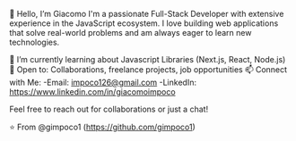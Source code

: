 👋 Hello, I’m Giacomo
I'm a passionate Full-Stack Developer with extensive experience in the JavaScript ecosystem. I love building web applications that solve real-world problems and am always eager to learn new technologies.

🌱 I’m currently learning about Javascript Libraries (Next.js, React, Node.js)
🤝 Open to: Collaborations, freelance projects, job opportunities
📫 Connect with Me:
-Email: impoco126@gmail.com
-LinkedIn: https://www.linkedin.com/in/giacomoimpoco

Feel free to reach out for collaborations or just a chat!



⭐️ From @gimpoco1 (https://github.com/gimpoco1)
